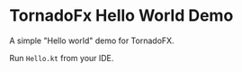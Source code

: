 TornadoFx Hello World Demo
==========================

A simple "Hello world" demo for TornadoFX.

Run `Hello.kt` from your IDE.